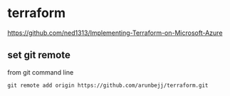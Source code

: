 # terraform
https://github.com/ned1313/Implementing-Terraform-on-Microsoft-Azure

## set git remote
from git command line
```
git remote add origin https://github.com/arunbejj/terraform.git

